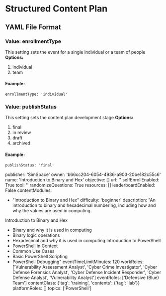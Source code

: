 # Structured Content Plan

## YAML File Format
### Value: enrollmentType
This setting sets the event for a single individual or a team of people
**Options:**
1. individual
2. team
#### Example:
    enrollmentType: 'individual'

### Value: publishStatus
This setting sets the content plan development stage
**Options:**
1. final
2. in review
3. draft
4. archived

#### Example:
    publishStatus: 'final'

publisher: 'SimSpace'
owner: 'b66cc204-6054-4936-a903-20be182c55c6'
name:  'Introduction to Binary and Hex'
objective: []
url:  ''
selfEnrollEnabled: True
tool:  ''
randomizeQuestions: True
resources:  []
leaderboardEnabled: False
contentModules:
  - "Introduction to Binary and Hex"
difficulty:  'beginner'
description:  "An introduction to binary and hexadecimal numbering, including how and why the values are used in computing.

Introduction to Binary and Hex
- Binary and why it is used in computing
- Binary logic operations
- Hexadecimal and why it is used in computing
Introduction to PowerShell
- PowerShell in Context
- Common Use Cases
- Basic PowerShell Scripting
- PowerShell Debugging"
eventTimeLimitMinutes: 120
workRoles: ['Vulnerability Assessment Analyst', 'Cyber Crime Investigator', 'Cyber Defense Forensics Analyst', 'Cyber Defense Incident Responder', 'Cyber Defense Analyst', 'Vulnerability Analyst']
eventRoles: ['Defensive (Blue) Team']
contentClass: {'tag': 'training', 'contents': {'tag': 'lab'}}
platformRoles: []
topics: ['PowerShell']